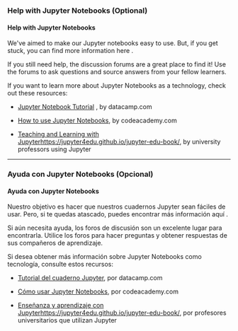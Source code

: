 ### Help with Jupyter Notebooks (Optional)

#### Help with Jupyter Notebooks

We've aimed to make our Jupyter notebooks easy to use. But, if you get stuck, you can find more information 
here
.

If you still need help, the discussion forums are a great place to find it! Use the forums to ask questions and source answers from your fellow learners.

If you want to learn more about Jupyter Notebooks as a technology, check out these resources:

- [Jupyter Notebook Tutorial](https://www.datacamp.com/community/tutorials/tutorial-jupyter-notebook) , by datacamp.com

- [How to use Jupyter Notebooks](https://www.codecademy.com/articles/how-to-use-jupyter-notebooks), by codeacademy.com

- [Teaching and Learning with Jupyter](https://jupyter4edu.github.io/jupyter-edu-book/)https://jupyter4edu.github.io/jupyter-edu-book/, by university professors using Jupyter  

----

### Ayuda con Jupyter Notebooks (Opcional)

#### Ayuda con Jupyter Notebooks

Nuestro objetivo es hacer que nuestros cuadernos Jupyter sean fáciles de usar. Pero, si te quedas atascado, puedes encontrar más información
aquí
.

Si aún necesita ayuda, los foros de discusión son un excelente lugar para encontrarla. Utilice los foros para hacer preguntas y obtener respuestas de sus compañeros de aprendizaje.

Si desea obtener más información sobre Jupyter Notebooks como tecnología, consulte estos recursos:

- [Tutorial del cuaderno Jupyter](https://www.datacamp.com/community/tutorials/tutorial-jupyter-notebook), por datacamp.com

- [Cómo usar Jupyter Notebooks](https://www.codecademy.com/articles/how-to-use-jupyter-notebooks), por codeacademy.com

- [Enseñanza y aprendizaje con Jupyter](https://jupyter4edu.github.io/jupyter-edu-book/)https://jupyter4edu.github.io/jupyter-edu-book/, por profesores universitarios que utilizan Jupyter
